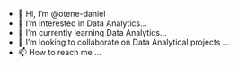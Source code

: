 - 👋 Hi, I’m @otene-daniel
- 👀 I’m interested in Data Analytics...
- 🌱 I’m currently learning Data Analytics...
- 💞️ I’m looking to collaborate on Data Analytical projects ...
- 📫 How to reach me ...

<!---
otene-daniel/otene-daniel is a ✨ special ✨ repository because its `README.md` (this file) appears on your GitHub profile.
You can click the Preview link to take a look at your changes.
--->

